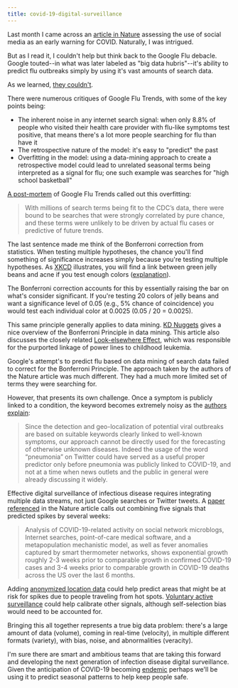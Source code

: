 ```yaml
---
title: covid-19-digital-surveillance
---
```

Last month I came across an [article in Nature](https://www.nature.com/articles/s41598-021-81333-1) assessing the use of social media as an early warning for COVID. Naturally, I was intrigued.

But as I read it, I couldn't help but think back to the Google Flu debacle. Google touted--in what was later labeled as "big data hubris"--it's ability to predict flu outbreaks simply by using it's vast amounts of search data. 

As we learned, [they couldn't](https://theconversation.com/googles-flu-fail-shows-the-problem-with-big-data-19363#:~:text=Flu%20Trends%20had%20already%20made,size%20of%20the%20initial%20outbreak.). 

There were numerous critiques of Google Flu Trends, with some of the key points being: 
* The inherent noise in any internet search signal: when only 8.8% of people who visited their health care provider with flu-like symptoms test positive, that means there's a lot more people searching for flu than have it
* The retrospective nature of the model: it's easy to "predict" the past
* Overfitting in the model: using a data-mining approach to create a retrospective model could lead to unrelated seasonal terms being interpreted as a signal for flu; one such example was searches for "high school basketball"

[A post-mortem](https://www.wired.com/2015/10/can-learn-epic-failure-google-flu-trends) of Google Flu Trends called out this overfitting:
> With millions of search terms being fit to the CDC’s data, there were bound to be searches that were strongly correlated by pure chance, and these terms were unlikely to be driven by actual flu cases or predictive of future trends.  

The last sentence made me think of the Bonferroni correction from statistics. When testing multiple hypotheses, the chance you'll find something of significance increases simply because you're testing multiple hypotheses. As [XKCD](https://xkcd.com/882/) illustrates, you will find a link between green jelly beans and acne if you test enough colors ([explanation](https://www.explainxkcd.com/wiki/index.php/882:_Significant)). 

The Bonferroni correction accounts for this by essentially raising the bar on what's consider significant. If you're testing 20 colors of jelly beans and want a significance level of 0.05 (e.g., 5% chance of coincidence) you would test each individual color at 0.0025 (0.05 / 20 = 0.0025).

This same principle generally applies to data mining. [KD Nuggets](https://www.kdnuggets.com/2016/07/big-data-bible-codes-bonferroni.html) gives a nice overview of the Bonferroni Principle in data mining. This article also discusses the closely related [Look-elsewhere Effect](https://en.wikipedia.org/wiki/Look-elsewhere_effect), which was responsible for the purported linkage of power lines to childhood leukemia.

Google's attempt's to predict flu based on data mining of search data failed to correct for the Bonferroni Principle. The approach taken by the authors of the Nature article was much different. They had a much more limited set of terms they were searching for. 

However, that presents its own challenge. Once a symptom is publicly linked to a condition, the keyword becomes extremely noisy as the [authors explain](https://www.nature.com/articles/s41598-021-81333-1):
> Since the detection and geo-localization of potential viral outbreaks are based on suitable keywords clearly linked to well-known symptoms, our approach cannot be directly used for the forecasting of otherwise unknown diseases. Indeed the usage of the word “pneumonia” on Twitter could have served as a useful proper predictor only before pneumonia was publicly linked to COVID-19, and not at a time when news outlets and the public in general were already discussing it widely. 

Effective digital surveillance of infectious disease requires integrating multiple data streams, not just Google searches or Twitter tweets. A [paper referenced](https://arxiv.org/pdf/2007.00756v1.pdf) in the Nature article calls out combining five signals that predicted spikes by several weeks: 
> Analysis of COVID-19-related activity on social network microblogs, Internet searches, point-of-care medical software, and a metapopulation mechanistic model, as well as fever
anomalies captured by smart thermometer networks, shows exponential growth roughly 2-3 weeks prior to comparable growth in confirmed COVID-19 cases and 3-4 weeks prior to comparable growth in COVID-19 deaths across the US over the last 6 months. 

Adding [anonymized location data](https://www.businessinsider.com/sturgis-rally-attendees-traveling-covid-phone-data-2020-8) could help predict areas that might be at risk for spikes due to people traveling from hot spots. [Voluntary active surveillance](https://outbreaksnearme.org/us/en-US/) could help calibrate other signals, although self-selection bias would need to be accounted for.

Bringing this all together represents a true big data problem: there's a large amount of data (volume), coming in real-time (velocity), in multiple different formats (variety), with bias, noise, and abnormalities (veracity).

I'm sure there are smart and ambitious teams that are taking this forward and developing the next generation of infection disease digital surveillance. Given the anticipation of COVID-19 becoming [endemic](https://www.nature.com/articles/d41586-021-00396-2) perhaps we'll be using it to predict seasonal patterns to help keep people safe.